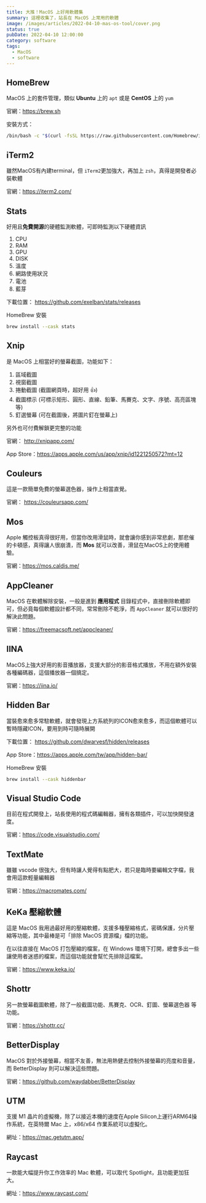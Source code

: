 ```yaml
---
title: 大推！MacOS 上好用軟體集  
summary: 這裡收集了，站長在 MacOS 上常用的軟體
image: /images/articles/2022-04-10-mas-os-tool/cover.png
status: true
pubDate: 2022-04-10 12:00:00
category: software
tags:
  - MacOS
  - software
---
```

## HomeBrew

MacOS 上的套件管理，類似 **Ubuntu** 上的 `apt` 或是 **CentOS** 上的 `yum`

官網：https://brew.sh

安裝方式：

```bash
/bin/bash -c "$(curl -fsSL https://raw.githubusercontent.com/Homebrew/install/HEAD/install.sh)"
```

## iTerm2

雖然MacOS有內建terminal，但 `iTerm2`更加強大，再加上 `zsh`，真得是開發者必裝軟體

官網：https://iterm2.com/

## Stats

好用且**免費開源**的硬體監測軟體，可即時監測以下硬體資訊

1. CPU
2. RAM
3. GPU
4. DISK
5. 溫度
6. 網路使用狀況
7. 電池
8. 藍芽

下載位置： https://github.com/exelban/stats/releases

HomeBrew 安裝

```bash
brew install --cask stats
```

## Xnip

是 MacOS 上相當好的螢幕截圖，功能如下：

1. 區域截圖
2. 視窗截圖
3. 捲動截圖 (截圖網頁時，超好用 👍)
4. 截圖標示 (可標示矩形、圓形、直線、鉛筆、馬賽克、文字、序號、高亮區塊等)
5. 釘選螢幕 (可在截圖後，將圖片釘在螢幕上)

另外也可付費解鎖更完整的功能

官網： http://xnipapp.com/

App Store：https://apps.apple.com/us/app/xnip/id1221250572?mt=12

## Couleurs

這是一款簡單免費的螢幕選色器，操作上相當直覺。

官網： https://couleursapp.com/

## Mos

Apple 觸控板真得很好用，但當你改用滑鼠時，就會讓你感到非常悲劇，那悲催的卡頓感，真得讓人很崩潰，而 **Mos** 就可以改善，滑鼠在MacOS上的使用體驗。

官網：https://mos.caldis.me/

## AppCleaner

MacOS 在軟體解除安裝，一般是進到 **應用程式** 目錄程式中，直接刪除軟體即可，但必竟每個軟體設計都不同，常常刪除不乾淨，而 `AppCleaner` 就可以很好的解決此問題。

官網：https://freemacsoft.net/appcleaner/

## IINA

MacOS上強大好用的影音播放器，支援大部分的影音格式播放，不用在額外安裝各種編碼器，這個播放器一個搞定。

官網：https://iina.io/

## Hidden Bar

當裝愈來愈多常駐軟體，就會發現上方系統列的ICON愈來愈多，而這個軟體可以暫時隱藏ICON，要用到時可隨時展開

下載位置： https://github.com/dwarvesf/hidden/releases

App Store：https://apps.apple.com/tw/app/hidden-bar/

HomeBrew 安裝

```bash
brew install --cask hiddenbar
```

## Visual Studio Code

目前在程式開發上，站長使用的程式碼編輯器，擁有各類插件，可以加快開發速度。

官網：https://code.visualstudio.com/

## TextMate

雖雖 vscode 很強大，但有時讓人覺得有點肥大，若只是臨時要編輯文字檔，我會用這款輕量編輯器

官網：https://macromates.com/

## KeKa 壓縮軟體

這是 MacOS 我用過最好用的壓縮軟體，支援多種壓縮格式，密碼保護，分片壓縮等功能，其中最棒是可「排除 MacOS 資源檔」檔的功能。

在以往直接在 MacOS 打包壓縮的檔案，在 Windows 環境下打開，總會多出一些讓使用者迷惑的檔案，而這個功能就會幫忙先排除這檔案。

官網：https://www.keka.io/

## Shottr

另一款螢幕截圖軟體，除了一般截圖功能、馬賽克、OCR、釘圖、螢幕選色器 等功能。

官網：https://shottr.cc/

## BetterDisplay

MacOS 對於外接螢幕，相當不友善，無法用熱健去控制外接螢幕的亮度和音量，而 BetterDisplay 則可以解決這些問題。

官網：https://github.com/waydabber/BetterDisplay

## UTM

支援 M1 晶片的虛擬機，除了以接近本機的速度在Apple Silicon上運行ARM64操作系統，在英特爾 Mac 上，x86/x64 作業系統可以虛擬化。

網址：https://mac.getutm.app/


## Raycast

一款能大幅提升你工作效率的 Mac 軟體，可以取代 Spotlight，且功能更加狂大。

網址：https://www.raycast.com/
